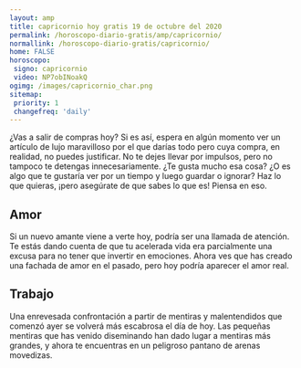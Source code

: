 ```yaml
---
layout: amp
title: capricornio hoy gratis 19 de octubre del 2020 
permalink: /horoscopo-diario-gratis/amp/capricornio/
normallink: /horoscopo-diario-gratis/capricornio/
home: FALSE
horoscopo:
 signo: capricornio
 video: NP7obINoakQ
ogimg: /images/capricornio_char.png
sitemap:
 priority: 1
 changefreq: 'daily'
---
```



¿Vas a salir de compras hoy? Si es así, espera en algún momento ver un artículo de lujo maravilloso por el que darías todo pero cuya compra, en realidad, no puedes justificar. No te dejes llevar por impulsos, pero no tampoco te detengas innecesariamente. ¿Te gusta mucho esa cosa? ¿O es algo que te gustaría ver por un tiempo y luego guardar o ignorar? Haz lo que quieras, ¡pero asegúrate de que sabes lo que es! Piensa en eso.

## Amor

Si un nuevo amante viene a verte hoy, podría ser una llamada de atención. Te estás dando cuenta de que tu acelerada vida era parcialmente una excusa para no tener que invertir en emociones. Ahora ves que has creado una fachada de amor en el pasado, pero hoy podría aparecer el amor real.

## Trabajo

Una enrevesada confrontación a partir de mentiras y malentendidos que comenzó ayer se volverá más escabrosa el día de hoy. Las pequeñas mentiras que has venido diseminando han dado lugar a mentiras más grandes, y ahora te encuentras en un peligroso pantano de arenas movedizas.